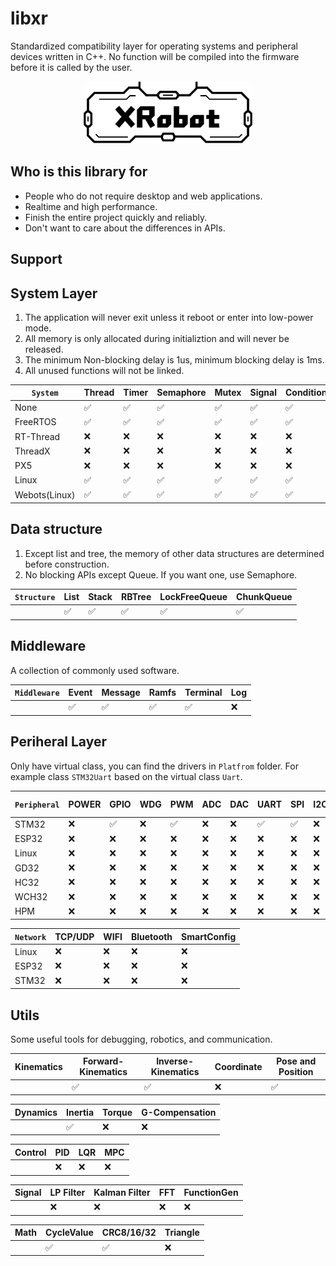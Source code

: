 # libxr

Standardized compatibility layer for operating systems and peripheral devices written in C++. No function will be compiled into the firmware before it is called by the user.

<p align="center">
  <img src="doc/image/XRobot.jpeg" alt="XRobot logo"  height="100"/>
</p>

## Who is this library for

* People who do not require desktop and web applications.
* Realtime and high performance.
* Finish the entire project quickly and reliably.
* Don't want to care about the differences in APIs.

## Support

## System Layer

1. The application will never exit unless it reboot or enter into low-power mode.
2. All memory is only allocated during initializtion and will never be released.
3. The minimum Non-blocking delay is 1us, minimum blocking delay is 1ms.
4. All unused functions will not be linked.

| `System`      | Thread | Timer | Semaphore | Mutex | Signal | ConditionVar | Queue | ASync |
| ------------- | ------ | ----- | --------- | ----- | ------ | ------------ | ----- | ----- |
| None          | ✅      | ✅     | ✅         | ✅     | ✅      | ✅            | ✅     | ✅     |
| FreeRTOS      | ✅      | ✅     | ✅         | ✅     | ✅      | ✅            | ✅     | ✅     |
| RT-Thread     | ❌      | ❌     | ❌         | ❌     | ❌      | ❌            | ❌     | ❌     |
| ThreadX       | ❌      | ❌     | ❌         | ❌     | ❌      | ❌            | ❌     | ❌     |
| PX5           | ❌      | ❌     | ❌         | ❌     | ❌      | ❌            | ❌     | ❌     |
| Linux         | ✅      | ✅     | ✅         | ✅     | ✅      | ✅            | ✅     | ✅     |
| Webots(Linux) | ✅      | ✅     | ✅         | ✅     | ✅      | ✅            | ✅     | ✅     |

## Data structure

1. Except list and tree, the memory of other data structures are determined before construction.
2. No blocking APIs except Queue. If you want one, use Semaphore.

| `Structure` | List | Stack | RBTree | LockFreeQueue | ChunkQueue |
| ----------- | ---- | ----- | ------ | ------------- | ---------- |
|             | ✅    | ✅     | ✅      | ✅             | ✅          |

## Middleware

A collection of commonly used software.

| `Middleware` | Event | Message | Ramfs | Terminal | Log |
| ------------ | ----- | ------- | ----- | -------- | --- |
|              | ✅     | ✅       | ✅     | ✅        | ❌   |

## Periheral Layer

Only have virtual class, you can find the drivers in `Platfrom` folder. For example class `STM32Uart` based on the virtual class `Uart`.

| `Peripheral` | POWER | GPIO | WDG | PWM | ADC | DAC | UART | SPI | I2C | WDG | CAN/CANFD | USB-CDC |
| ------------ | ----- | ---- | --- | --- | --- | --- | ---- | --- | --- | --- | --------- | ------- |
| STM32        | ❌     | ✅    | ❌   | ✅   | ❌   | ❌   | ✅    | ✅   | ❌   | ❌   | ❌         | ✅       |
| ESP32        | ❌     | ❌    | ❌   | ❌   | ❌   | ❌   | ❌    | ❌   | ❌   | ❌   | ❌         | ❌       |
| Linux        | ❌     | ❌    | ❌   | ❌   | ❌   | ❌   | ❌    | ❌   | ❌   | ❌   | ❌         | ❌       |
| GD32         | ❌     | ❌    | ❌   | ❌   | ❌   | ❌   | ❌    | ❌   | ❌   | ❌   | ❌         | ❌       |
| HC32         | ❌     | ❌    | ❌   | ❌   | ❌   | ❌   | ❌    | ❌   | ❌   | ❌   | ❌         | ❌       |
| WCH32        | ❌     | ❌    | ❌   | ❌   | ❌   | ❌   | ❌    | ❌   | ❌   | ❌   | ❌         | ❌       |
| HPM          | ❌     | ❌    | ❌   | ❌   | ❌   | ❌   | ❌    | ❌   | ❌   | ❌   | ❌         | ❌       |

| `Network` | TCP/UDP | WIFI | Bluetooth | SmartConfig |
| --------- | ------- | ---- | --------- | ----------- |
| Linux     | ❌       | ❌    | ❌         | ❌           |
| ESP32     | ❌       | ❌    | ❌         | ❌           |
| STM32     | ❌       | ❌    | ❌         | ❌           |

## Utils

Some useful tools for debugging, robotics, and communication.

| Kinematics | Forward-Kinematics | Inverse-Kinematics | Coordinate | Pose and Position |
| ---------- | ------------------ | ------------------ | ---------- | ----------------- |
|            | ✅                  | ✅                  | ❌          | ✅                 |

| Dynamics | Inertia | Torque | G-Compensation |
| -------- | ------- | ------ | -------------- |
|          | ✅       | ❌      | ❌              |

| Control | PID | LQR | MPC |
| ------- | --- | --- | --- |
|         | ❌   | ❌   | ❌   |

| Signal | LP Filter | Kalman Filter | FFT | FunctionGen |
| ------ | --------- | ------------- | --- | ----------- |
|        | ❌         | ❌             | ❌   | ❌           |

| Math | CycleValue | CRC8/16/32 | Triangle |
| ---- | ---------- | ---------- | -------- |
|      | ✅          | ✅          | ❌        |
